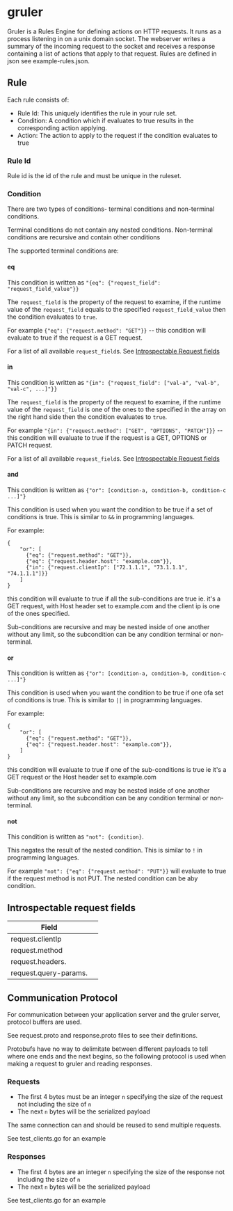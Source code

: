 # gruler

Gruler is a Rules Engine for defining actions on HTTP requests. It runs as a process listening in on a unix domain socket. 
The webserver writes a summary of the incoming request to the socket and receives a response containing a list of actions
that apply to that request. Rules are defined in json see example-rules.json.

## Rule
Each rule consists of:

- Rule Id: This uniquely identifies the rule in your rule set.
- Condition: A condition which if evaluates to true results in the corresponding action applying.
- Action: The action to apply to the request if the condition evaluates to true

### Rule Id

Rule id is the id of the rule and must be unique in the ruleset.

### Condition
There are two types of  conditions- terminal conditions and non-terminal conditions. 

Terminal conditions do not contain any nested conditions. Non-terminal conditions are recursive and contain other conditions

The supported terminal conditions are:

#### eq

This condition is written as `"{eq": {"request_field": "request_field_value"}}`

The `request_field` is the property of the request to examine, if the runtime value of the `request_field` 
equals to the specified `request_field_value` then the condition evaluates to `true`. 

For example `{"eq": {"request.method": "GET"}}` -- this condition will evaluate to true if the request is a GET request.

For a list of all available `request_field`s. See [Introspectable Request fields](#introspectable-request-fields)

#### in
This condition is written as `"{in": {"request_field": ["val-a", "val-b", "val-c", ...]"}}`

The `request_field` is the property of the request to examine, if the runtime value of the `request_field`
is one of the ones to the specified in the array on the right hand side then the condition evaluates to `true`.

For example `"{in": {"request.method": ["GET", "OPTIONS", "PATCH"]}}` -- this condition will evaluate to true if the 
request is a GET, OPTIONS or PATCH request.

For a list of all available `request_field`s. See [Introspectable Request fields](#introspectable-request-fields)

#### and
This condition is written as `{"or": [condition-a, condition-b, condition-c ...]"}`

This condition is used when you want the condition to be true if a set of conditions is true. This is similar to `&&` in
programming languages.

For example:
```
{
    "or": [
      {"eq": {"request.method": "GET"}},
      {"eq": {"request.header.host": "example.com"}},
      {"in": {"request.clientIp": ["72.1.1.1", "73.1.1.1", "74.1.1.1"]}}
    ]
}
```
this condition will evaluate to true if all the sub-conditions are true ie. it's a GET request, with Host header set 
to example.com and the client ip is one of the ones specified. 

Sub-conditions are recursive and may be nested inside of one another without any limit, so the subcondition can be any 
condition terminal or non-terminal.

#### or
This condition is written as `{"or": [condition-a, condition-b, condition-c ...]"}`

This condition is used when you want the condition to be true if one ofa set of conditions is true.
This is similar to `||` in programming languages.

For example:
```
{
    "or": [
      {"eq": {"request.method": "GET"}},
      {"eq": {"request.header.host": "example.com"}},
    ]
}
```
this condition will evaluate to true if one of the sub-conditions is true ie it's a GET request or the Host header set
to example.com

Sub-conditions are recursive and may be nested inside of one another without any limit, so the subcondition can be any
condition terminal or non-terminal.

#### not
This condition is written as `"not": {condition}`.

This negates the result of the nested condition. This is similar to `!` in programming languages.

For example `"not": {"eq": {"request.method": "PUT"}}` will evaluate to true if the request method is not PUT. The
nested condition can be aby condition.

## Introspectable request fields

| Field  |   |
|---|---|
| request.clientIp  |    |
| request.method  |   |
| request.headers.<header-name>  |   |
| request.query-params.<header-name>  |   |



## Communication Protocol

For communication between your application server and the gruler server, protocol buffers are used.

See request.proto and response.proto files to see their definitions.

Protobufs have no way to delimitate between different payloads to tell where one ends and the next begins, 
so the following protocol is used when making a request to gruler and reading responses.

### Requests
- The first 4 bytes must be an integer `n` specifying the size of the request not including the size of `n`
- The next `n` bytes will be the serialized payload

The same connection can and should be reused to send multiple requests. 

See test_clients.go for an example

### Responses
- The first 4 bytes are an integer `n` specifying the size of the response not including the size of `n`
- The next `n` bytes will be the serialized payload

See test_clients.go for an example
